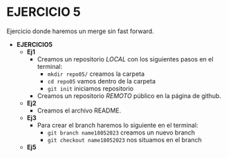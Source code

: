 # EJERCICIO 5
Ejercicio donde haremos un merge sin fast forward.
* __EJERCICIO5__
    * __Ej1__
      * Creamos un repositorio *LOCAL* con los siguientes pasos en el terminal:
        * `mkdir repo05/` creamos la carpeta 
        * `cd repo05` vamos dentro de la carpeta
        * `git init` iniciamos repositorio
      * Creamos un repositorio *REMOTO* público en la página de github.
    * __Ej2__
      * Creamos el archivo README.
    * __Ej3__
      * Para crear el branch haremos lo siguiente en el terminal:
        * `git branch name18052023` creamos un nuevo branch
        * `git checkout name18052023` nos situamos en el branch
    * __Ej5__
 
 